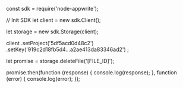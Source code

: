 const sdk = require('node-appwrite');

// Init SDK
let client = new sdk.Client();

let storage = new sdk.Storage(client);

client
    .setProject('5df5acd0d48c2')
    .setKey('919c2d18fb5d4...a2ae413da83346ad2')
;

let promise = storage.deleteFile('[FILE_ID]');

promise.then(function (response) {
    console.log(response);
}, function (error) {
    console.log(error);
});